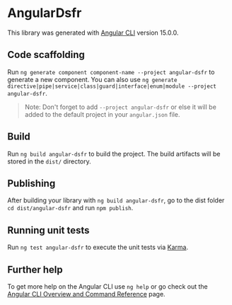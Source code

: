 # AngularDsfr

This library was generated with [Angular CLI](https://github.com/angular/angular-cli) version 15.0.0.

## Code scaffolding

Run `ng generate component component-name --project angular-dsfr` to generate a new component. You can also use `ng generate directive|pipe|service|class|guard|interface|enum|module --project angular-dsfr`.
> Note: Don't forget to add `--project angular-dsfr` or else it will be added to the default project in your `angular.json` file. 

## Build

Run `ng build angular-dsfr` to build the project. The build artifacts will be stored in the `dist/` directory.

## Publishing

After building your library with `ng build angular-dsfr`, go to the dist folder `cd dist/angular-dsfr` and run `npm publish`.

## Running unit tests

Run `ng test angular-dsfr` to execute the unit tests via [Karma](https://karma-runner.github.io).

## Further help

To get more help on the Angular CLI use `ng help` or go check out the [Angular CLI Overview and Command Reference](https://angular.io/cli) page.
